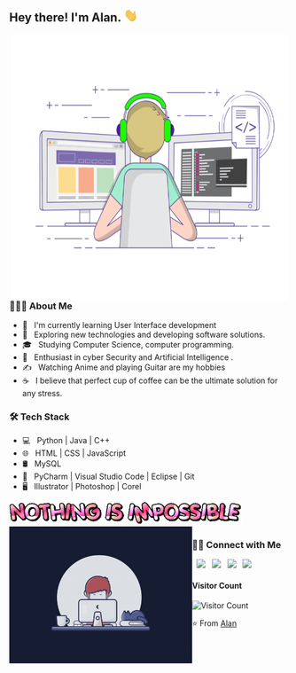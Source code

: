 <h2> Hey there! I'm Alan. <img src="https://github.com/hgthaii/hgthaii/blob/main/Hi.gif" width="25"></h2>
<img align="right" alt="GIF" src="https://github.com/hgthaii/hgthaii/blob/main/gif3.gif" width="500" height="480"/>

<h3> 👨🏻‍💻 About Me </h3>

- 🔭 &nbsp; I'm currently learning User Interface development
- 🤔 &nbsp; Exploring new technologies and developing software solutions.
- 🎓 &nbsp; Studying Computer Science, computer programming.
- 🌱 &nbsp; Enthusiast in cyber Security and Artificial Intelligence .
- ✍️ &nbsp; Watching Anime and playing Guitar are my hobbies
- ☕ &nbsp; I believe that perfect cup of coffee can be the ultimate solution for any stress. 

<h3>🛠 Tech Stack</h3>

- 💻 &nbsp; Python | Java | C++  
- 🌐 &nbsp; HTML | CSS | JavaScript
- 🛢 &nbsp; MySQL
- 🔧 &nbsp; PyCharm | Visual Studio Code | Eclipse | Git
- 🖥 &nbsp; Illustrator | Photoshop | Corel

<img alig="justify" alt="GIF3" src="https://github.com/hgthaii/hgthaii/blob/main/text.gif" width="420"/>

<img align="left" alt="GIF2" src="https://github.com/hgthaii/hgthaii/blob/main/gif2.gif.gif" width="330"/>

<h3> 🤝🏻 Connect with Me </h3>

<p align="justify">
&nbsp; <a href="https://fb.com/hgthaii" target="_blank" rel="noopener noreferrer"><img src="https://img.icons8.com/fluency/48/000000/facebook.png" width="50"/></a>  
&nbsp; <a href="https://www.instagram.com/_hgthaii" target="_blank" rel="noopener noreferrer"><img src="https://img.icons8.com/fluency/48/000000/instagram-new.png" width="50" /></a>  
&nbsp; <a href="https://www.linkedin.com/in/ho%C3%A0ng-th%C3%A1i-079050202" target="_blank" rel="noopener noreferrer"><img src="https://img.icons8.com/fluency/48/000000/linkedin.png" width="50" /></a>
&nbsp; <a href="mailto:hoangthai.txt@gmail.com" target="_blank" rel="noopener noreferrer"><img src="https://img.icons8.com/fluency/48/000000/gmail.png"  width="50" /></a>
</p>

#### **Visitor Count**
 ![Visitor Count](https://profile-counter.glitch.me/{hgthaii}/count.svg)
 
 ⭐️ From [Alan](https://github.com/hgthaii)
